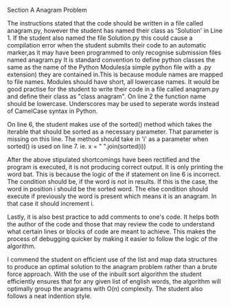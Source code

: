 Section A
Anagram Problem

The instructions stated that the code should be written in a file
called anagram.py, however the student has named 
their class as 'Solution' in Line 1. If the student also named the file Solution.py this
could cause a compilation error when the student submits their 
code to an automatic marker,as it may have been programmed to only recognise submission files named anagram.py
It is standard convention to define python classes the 
same as the name of the Python Modules(a simple python file with 
a .py extension) they are contained in.This is because module names
are mapped to file names. Modules should have short, 
all lowercase names. It would be good practise for the student to
write their code in a file called anagram.py and define their 
class as "class anagram".
On line 2 the function name should be lowercase. Underscores may be used to
seperate words instead of CamelCase syntax in Python.


On line 6, the student makes use of the sorted() method which takes
the iterable that should be sorted as a necessary parameter. That
parameter is missing on this line. The method should take in 'i' as 
a parameter when sorted() is used on line 7. ie. x = " ".join(sorted(i))



After the above stipulated shortcomings have been rectified and the 
program is executed, it is not producing correct output. It is only
printing the word bat. This is because the logic of the if statement 
on line 6 is incorrect. The condition should be, if the word is not in results.
If this is the case, the word in position i should be the sorted word.
The else condition should execute if previously  the word is present
which means it is an anagram. In that case it  should increment i.


Lastly, it is also best practice to add comments to one's code. It helps
both the author of the code and those that may review the code to understand
what certain lines or blocks of code are meant to achieve. This makes the process
of debugging quicker by making it easier to follow the logic of the algorithm.


I commend the student on efficient use of the list and map data structures
to produce an optimal solution to the anagram problem rather than a brute force approach.
With the use of the inbuilt sort algorithm the student efficiently ensures that for any given
list of english words, the algorithm will optimally group the anagrams with O(n) complexity.
The student also follows a neat indention style.
